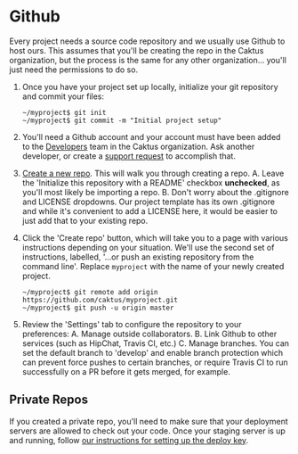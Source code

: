 Github
======

Every project needs a source code repository and we usually use Github
to host ours. This assumes that you\'ll be creating the repo in the
Caktus organization, but the process is the same for any other
organization\... you\'ll just need the permissions to do so.

1.  Once you have your project set up locally, initialize your git
    repository and commit your files:

    ``` {.sourceCode .bash}
    ~/myproject$ git init
    ~/myproject$ git commit -m "Initial project setup"
    ```

2.  You\'ll need a Github account and your account must have been added
    to the [Developers](https://github.com/orgs/caktus/teams/developers)
    team in the Caktus organization. Ask another developer, or create a
    [support
    request](https://caktus.atlassian.net/servicedesk/customer/portal/3)
    to accomplish that.
3.  [Create a new
    repo](https://github.com/organizations/caktus/repositories/new).
    This will walk you through creating a repo.
    A.  Leave the \'Initialize this repository with a README\' checkbox
        **unchecked**, as you\'ll most likely be importing a repo.
    B.  Don\'t worry about the .gitignore and LICENSE dropdowns. Our
        project template has its own .gitignore and while it\'s
        convenient to add a LICENSE here, it would be easier to just add
        that to your existing repo.
4.  Click the \'Create repo\' button, which will take you to a page with
    various instructions depending on your situation. We\'ll use the
    second set of instructions, labelled, \'\...or push an existing
    repository from the command line\'. Replace `myproject` with the
    name of your newly created project.

    ``` {.sourceCode .bash}
    ~/myproject$ git remote add origin https://github.com/caktus/myproject.git
    ~/myproject$ git push -u origin master
    ```

5.  Review the \'Settings\' tab to configure the repository to your
    preferences:
    A.  Manage outside collaborators.
    B.  Link Github to other services (such as HipChat, Travis CI, etc.)
    C.  Manage branches. You can set the default branch to \'develop\'
        and enable branch protection which can prevent force pushes to
        certain branches, or require Travis CI to run successfully on a
        PR before it gets merged, for example.

Private Repos
-------------

If you created a private repo, you\'ll need to make sure that your
deployment servers are allowed to check out your code. Once your staging
server is up and running, follow [our instructions for setting up the
deploy
key](https://github.com/caktus/django-project-template/blob/master/docs/provisioning.rst#github-deploy-keys).
